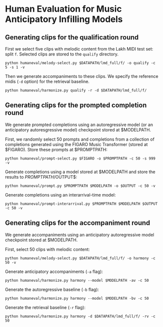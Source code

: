 # Human Evaluation for Music Anticipatory Infilling Models

## Generating clips for the qualification round

First we select five clips with melodic content from the Lakh MIDI test set: split `f`. Selected clips are stored to the `qualify` directory.
```
python humaneval/melody-select.py $DATAPATH/lmd_full/f/ -o qualify -c 5 -s 1 -v
```

Then we generate accompaniments to these clips. We specify the reference midis (`-d` option) for the retrieval baseline.
```
python humaneval/harmonize.py qualify -r -d $DATAPATH/lmd_full/f/
```

## Generating clips for the prompted completion round

We generate prompted completions using an autoregressive model (or an anticipatory autoresgressive model) checkpoint stored at $MODELPATH.

First, we randomly select 50 prompts and completions from a collection of completions generated using the FIGARO Music Transformer (stored at $FIGARO). Store these prompts at $PROMPTPATH:
```
python humaneval/prompt-select.py $FIGARO -o $PROMPTPATH -c 50 -s 999 -v
```

Generate completions using a model stored at $MODELPATH and store the results to $PROMPTPATH/$OUTPUT$:
```
python humaneval/prompt.py $PROMPTPATH $MODELPATH -o $OUTPUT -c 50 -v
```

Generate completions using an interarrival-time model:
```
python humaneval/prompt-interarrival.py $PROMPTPATH $MODELPATH $OUTPUT -c 50 -v
```

## Generating clips for the accompaniment round

We generate accompaniments using an anticipatory autoregressive model checkpoint stored at $MODELPATH.

First, select 50 clips with melodic content:
```
python humaneval/melody-select.py $DATAPATH/lmd_full/f/ -o harmony -c 50 -v
```

Generate anticipatory accompaniments (`-a` flag):
```
python humaneval/harmonize.py harmony --model $MODELPATH -av -c 50
```

Generate the autoregressive baseline (`-b` flag):
```
python humaneval/harmonize.py harmony --model $MODELPATH -bv -c 50
```

Generate the retrieval baseline (`-r` flag):
```
python humaneval/harmonize.py harmony -d $DATAPATH/lmd_full/f/ -rv -c 50
```
